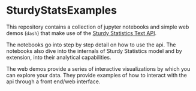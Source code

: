# SturdyStatsExamples

This repository contains a collection of jupyter notebooks and simple web demos (`dash`) that make use of the [Sturdy Statistics Text API](https://sturdystatistics.com/api/documentation).

The notebooks go into step by step detail on how to use the api. The notebooks also dive into the internals of Sturdy Statistics model and by extension, into their analytical capabilities.

The web demos provide a series of interactive visualizations by which you can explore your data. They provide examples of how to interact with the api through a front end/web interface.
